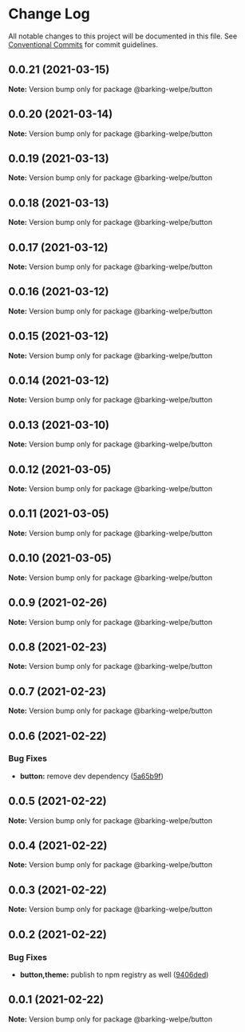# Change Log

All notable changes to this project will be documented in this file.
See [Conventional Commits](https://conventionalcommits.org) for commit guidelines.

## 0.0.21 (2021-03-15)

**Note:** Version bump only for package @barking-welpe/button





## 0.0.20 (2021-03-14)

**Note:** Version bump only for package @barking-welpe/button





## 0.0.19 (2021-03-13)

**Note:** Version bump only for package @barking-welpe/button





## 0.0.18 (2021-03-13)

**Note:** Version bump only for package @barking-welpe/button





## 0.0.17 (2021-03-12)

**Note:** Version bump only for package @barking-welpe/button





## 0.0.16 (2021-03-12)

**Note:** Version bump only for package @barking-welpe/button





## 0.0.15 (2021-03-12)

**Note:** Version bump only for package @barking-welpe/button





## 0.0.14 (2021-03-12)

**Note:** Version bump only for package @barking-welpe/button





## 0.0.13 (2021-03-10)

**Note:** Version bump only for package @barking-welpe/button





## 0.0.12 (2021-03-05)

**Note:** Version bump only for package @barking-welpe/button





## 0.0.11 (2021-03-05)

**Note:** Version bump only for package @barking-welpe/button





## 0.0.10 (2021-03-05)

**Note:** Version bump only for package @barking-welpe/button





## 0.0.9 (2021-02-26)

**Note:** Version bump only for package @barking-welpe/button





## 0.0.8 (2021-02-23)

**Note:** Version bump only for package @barking-welpe/button





## 0.0.7 (2021-02-23)

**Note:** Version bump only for package @barking-welpe/button





## 0.0.6 (2021-02-22)


### Bug Fixes

* **button:** remove dev dependency ([5a65b9f](https://github.com/barking-welpe/ui/commit/5a65b9faff8a3ad4c8027e092ec2d423026f5c72))





## 0.0.5 (2021-02-22)

**Note:** Version bump only for package @barking-welpe/button





## 0.0.4 (2021-02-22)

**Note:** Version bump only for package @barking-welpe/button





## 0.0.3 (2021-02-22)

**Note:** Version bump only for package @barking-welpe/button





## 0.0.2 (2021-02-22)


### Bug Fixes

* **button,theme:** publish to npm registry as well ([9406ded](https://github.com/barking-welpe/ui/commit/9406ded15b52f4ed027df967ef2358d627448e24))





## 0.0.1 (2021-02-22)

**Note:** Version bump only for package @barking-welpe/button
